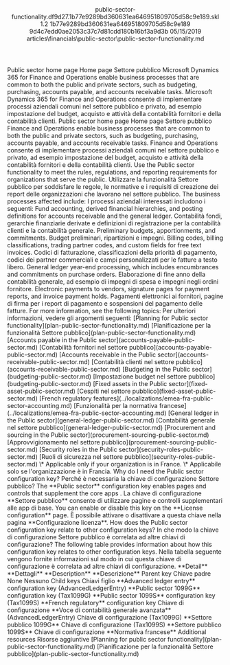 <?xml version="1.0" encoding="UTF-8"?>
<xliff xmlns:logoport="urn:logoport:xliffeditor:xliff-extras:1.0" xmlns:tilt="urn:logoport:xliffeditor:tilt-non-translatables:1.0" xmlns:xsi="http://www.w3.org/2001/XMLSchema-instance" xmlns="urn:oasis:names:tc:xliff:document:1.2" xmlns:xliffext="urn:microsoft:content:schema:xliffextensions" version="1.2" xsi:schemaLocation="urn:oasis:names:tc:xliff:document:1.2 xliff-core-1.2-transitional.xsd">
  <file datatype="xml" source-language="en-US" original="public-sector-functionality.md" target-language="it-IT">
    <header>
      <tool tool-company="Microsoft" tool-version="1.0-7889195" tool-name="mdxliff" tool-id="mdxliff"/>
      <xliffext:skl_file_name>public-sector-functionality.df9d27.1b77e9289bd360631ea646951809705d58c9e189.skl</xliffext:skl_file_name>
      <xliffext:version>1.2</xliffext:version>
      <xliffext:ms.openlocfilehash>1b77e9289bd360631ea646951809705d58c9e189</xliffext:ms.openlocfilehash>
      <xliffext:ms.sourcegitcommit>9d4c7edd0ae2053c37c7d81cdd180b16bf3a9d3b</xliffext:ms.sourcegitcommit>
      <xliffext:ms.lasthandoff>05/15/2019</xliffext:ms.lasthandoff>
      <xliffext:ms.openlocfilepath>articles\financials\public-sector\public-sector-functionality.md</xliffext:ms.openlocfilepath>
    </header>
    <body>
      <group extype="content" id="content">
        <trans-unit xml:space="preserve" translate="yes" id="101" restype="x-metadata">
          <source>Public sector home page</source>
        <target logoport:matchpercent="101" state="translated" state-qualifier="leveraged-tm">Home page Settore pubblico</target></trans-unit>
        <trans-unit xml:space="preserve" translate="yes" id="102" restype="x-metadata">
          <source>Microsoft Dynamics 365 for Finance and Operations enable business processes that are common to both the public and private sectors, such as budgeting, purchasing, accounts payable, and accounts receivable tasks.</source>
        <target logoport:matchpercent="101" state="translated" state-qualifier="leveraged-tm">Microsoft Dynamics 365 for Finance and Operations consente di implementare processi aziendali comuni nel settore pubblico e privato, ad esempio impostazione del budget, acquisto e attività della contabilità fornitori e della contabilità clienti.</target></trans-unit>
        <trans-unit xml:space="preserve" translate="yes" id="103">
          <source>Public sector home page</source>
        <target logoport:matchpercent="101" state="translated" state-qualifier="leveraged-tm">Home page Settore pubblico</target></trans-unit>
        <trans-unit xml:space="preserve" translate="yes" id="104">
          <source>Finance and Operations enable business processes that are common to both the public and private sectors, such as budgeting, purchasing, accounts payable, and accounts receivable tasks.</source>
        <target logoport:matchpercent="101" state="translated" state-qualifier="leveraged-tm">Finance and Operations consente di implementare processi aziendali comuni nel settore pubblico e privato, ad esempio impostazione del budget, acquisto e attività della contabilità fornitori e della contabilità clienti.</target></trans-unit>
        <trans-unit xml:space="preserve" translate="yes" id="105">
          <source>Use the Public sector functionality to meet the rules, regulations, and reporting requirements for organizations that serve the public.</source>
        <target logoport:matchpercent="101" state="translated" state-qualifier="leveraged-tm">Utilizzare la funzionalità Settore pubblico per soddisfare le regole, le normative e i requisiti di creazione dei report delle organizzazioni che lavorano nel settore pubblico.</target></trans-unit>
        <trans-unit xml:space="preserve" translate="yes" id="106">
          <source>The business processes affected include:</source>
        <target logoport:matchpercent="101" state="translated" state-qualifier="leveraged-tm">I processi aziendali interessati includono i seguenti:</target></trans-unit>
        <trans-unit xml:space="preserve" translate="yes" id="107">
          <source>Fund accounting, derived financial hierarchies, and posting definitions for accounts receivable and the general ledger.</source>
        <target logoport:matchpercent="101" state="translated" state-qualifier="leveraged-tm">Contabilità fondi, gerarchie finanziarie derivate e definizioni di registrazione per la contabilità clienti e la contabilità generale.</target></trans-unit>
        <trans-unit xml:space="preserve" translate="yes" id="108">
          <source>Preliminary budgets, apportionments, and commitments.</source>
        <target logoport:matchpercent="101" state="translated" state-qualifier="leveraged-tm">Budget preliminari, ripartizioni e impegni.</target></trans-unit>
        <trans-unit xml:space="preserve" translate="yes" id="109">
          <source>Billing codes, billing classifications, trading partner codes, and custom fields for free text invoices.</source>
        <target logoport:matchpercent="101" state="translated" state-qualifier="leveraged-tm">Codici di fatturazione, classificazioni della priorità di pagamento, codici dei partner commerciali e campi personalizzati per le fatture a testo libero.</target></trans-unit>
        <trans-unit xml:space="preserve" translate="yes" id="110">
          <source>General ledger year-end processing, which includes encumbrances and commitments on purchase orders.</source>
        <target logoport:matchpercent="101" state="translated" state-qualifier="leveraged-tm">Elaborazione di fine anno della contabilità generale, ad esempio di impegni di spesa e impegni negli ordini fornitore.</target></trans-unit>
        <trans-unit xml:space="preserve" translate="yes" id="111">
          <source>Electronic payments to vendors, signature pages for payment reports, and invoice payment holds.</source>
        <target logoport:matchpercent="101" state="translated" state-qualifier="leveraged-tm">Pagamenti elettronici ai fornitori, pagine di firma per i report di pagamento e sospensioni del pagamento delle fatture.</target></trans-unit>
        <trans-unit xml:space="preserve" translate="yes" id="112">
          <source>For more information, see the following topics:</source>
        <target logoport:matchpercent="101" state="translated" state-qualifier="leveraged-tm">Per ulteriori informazioni, vedere gli argomenti seguenti:</target></trans-unit>
        <trans-unit xml:space="preserve" translate="yes" id="113">
          <source><bpt id="p1">[</bpt>Planning for Public sector functionality<ept id="p1">](plan-public-sector-functionality.md)</ept></source>
        <target logoport:matchpercent="101" state="translated" state-qualifier="leveraged-tm"><bpt id="p1">[</bpt>Pianificazione per la funzionalità Settore pubblico<ept id="p1">](plan-public-sector-functionality.md)</ept></target></trans-unit>
        <trans-unit xml:space="preserve" translate="yes" id="114">
          <source><bpt id="p1">[</bpt>Accounts payable in the Public sector<ept id="p1">](accounts-payable-public-sector.md)</ept></source>
        <target logoport:matchpercent="101" state="translated" state-qualifier="leveraged-tm"><bpt id="p1">[</bpt>Contabilità fornitori nel settore pubblico<ept id="p1">](accounts-payable-public-sector.md)</ept></target></trans-unit>
        <trans-unit xml:space="preserve" translate="yes" id="115">
          <source><bpt id="p1">[</bpt>Accounts receivable in the Public sector<ept id="p1">](accounts-receivable-public-sector.md)</ept></source>
        <target logoport:matchpercent="101" state="translated" state-qualifier="leveraged-tm"><bpt id="p1">[</bpt>Contabilità clienti nel settore pubblico<ept id="p1">](accounts-receivable-public-sector.md)</ept></target></trans-unit>
        <trans-unit xml:space="preserve" translate="yes" id="116">
          <source><bpt id="p1">[</bpt>Budgeting in the Public sector<ept id="p1">](budgeting-public-sector.md)</ept></source>
        <target logoport:matchpercent="101" state="translated" state-qualifier="leveraged-tm"><bpt id="p1">[</bpt>Impostazione budget nel settore pubblico<ept id="p1">](budgeting-public-sector.md)</ept></target></trans-unit>
        <trans-unit xml:space="preserve" translate="yes" id="117">
          <source><bpt id="p1">[</bpt>Fixed assets in the Public sector<ept id="p1">](fixed-asset-public-sector.md)</ept></source>
        <target logoport:matchpercent="101" state="translated" state-qualifier="leveraged-tm"><bpt id="p1">[</bpt>Cespiti nel settore pubblico<ept id="p1">](fixed-asset-public-sector.md)</ept></target></trans-unit>
        <trans-unit xml:space="preserve" translate="yes" id="118">
          <source><bpt id="p1">[</bpt>French regulatory features<ept id="p1">](../localizations/emea-fra-public-sector-accounting.md)</ept></source>
        <target logoport:matchpercent="101" state="translated" state-qualifier="leveraged-tm"><bpt id="p1">[</bpt>Funzionalità per la normativa francese<ept id="p1">](../localizations/emea-fra-public-sector-accounting.md)</ept></target></trans-unit>
        <trans-unit xml:space="preserve" translate="yes" id="119">
          <source><bpt id="p1">[</bpt>General ledger in the Public sector<ept id="p1">](general-ledger-public-sector.md)</ept></source>
        <target logoport:matchpercent="101" state="translated" state-qualifier="leveraged-tm"><bpt id="p1">[</bpt>Contabilità generale nel settore pubblico<ept id="p1">](general-ledger-public-sector.md)</ept></target></trans-unit>
        <trans-unit xml:space="preserve" translate="yes" id="120">
          <source><bpt id="p1">[</bpt>Procurement and sourcing in the Public sector<ept id="p1">](procurement-sourcing-public-sector.md)</ept></source>
        <target logoport:matchpercent="101" state="translated" state-qualifier="leveraged-tm"><bpt id="p1">[</bpt>Approvvigionamento nel settore pubblico<ept id="p1">](procurement-sourcing-public-sector.md)</ept></target></trans-unit>
        <trans-unit xml:space="preserve" translate="yes" id="121">
          <source><bpt id="p1">[</bpt>Security roles in the Public sector<ept id="p1">](security-roles-public-sector.md)</ept></source>
        <target logoport:matchpercent="101" state="translated" state-qualifier="leveraged-tm"><bpt id="p1">[</bpt>Ruoli di sicurezza nel settore pubblico<ept id="p1">](security-roles-public-sector.md)</ept></target></trans-unit>
        <trans-unit xml:space="preserve" translate="yes" id="122">
          <source><ph id="ph1">\*</ph> Applicable only if your organization is in France.</source>
        <target logoport:matchpercent="101" state="translated" state-qualifier="leveraged-tm"><ph id="ph1">\*</ph> Applicabile solo se l'organizzazione è in Francia.</target></trans-unit>
        <trans-unit xml:space="preserve" translate="yes" id="123">
          <source>Why do I need the Public sector configuration key?</source>
        <target logoport:matchpercent="101" state="translated" state-qualifier="leveraged-tm">Perché è necessaria la chiave di configurazione Settore pubblico?</target></trans-unit>
        <trans-unit xml:space="preserve" translate="yes" id="124">
          <source>The <bpt id="p1">**</bpt>Public sector<ept id="p1">**</ept> configuration key enables pages and controls that supplement the core apps .</source>
        <target logoport:matchpercent="101" state="translated" state-qualifier="leveraged-tm">La chiave di configurazione <bpt id="p1">**</bpt>Settore pubblico<ept id="p1">**</ept> consente di utilizzare pagine e controlli supplementari alle app di base.</target></trans-unit>
        <trans-unit xml:space="preserve" translate="yes" id="125">
          <source>You can enable or disable this key on the <bpt id="p1">**</bpt>License configuration<ept id="p1">**</ept> page.</source>
        <target logoport:matchpercent="101" state="translated" state-qualifier="leveraged-tm">È possibile attivare o disattivare a questa chiave nella pagina <bpt id="p1">**</bpt>Configurazione licenza<ept id="p1">**</ept>.</target></trans-unit>
        <trans-unit xml:space="preserve" translate="yes" id="126">
          <source>How does the Public sector configuration key relate to other configuration keys?</source>
        <target logoport:matchpercent="101" state="translated" state-qualifier="leveraged-tm">In che modo la chiave di configurazione Settore pubblico è correlata ad altre chiavi di configurazione?</target></trans-unit>
        <trans-unit xml:space="preserve" translate="yes" id="127">
          <source>The following table provides information about how this configuration key relates to other configuration keys.</source>
        <target logoport:matchpercent="101" state="translated" state-qualifier="leveraged-tm">Nella tabella seguente vengono fornite informazioni sul modo in cui questa chiave di configurazione è correlata ad altre chiavi di configurazione.</target></trans-unit>
        <trans-unit xml:space="preserve" translate="yes" id="128">
          <source><bpt id="p1">**</bpt>Detail<ept id="p1">**</ept></source>
        <target logoport:matchpercent="101" state="translated" state-qualifier="leveraged-tm"><bpt id="p1">**</bpt>Dettagli<ept id="p1">**</ept></target></trans-unit>
        <trans-unit xml:space="preserve" translate="yes" id="129">
          <source><bpt id="p1">**</bpt>Description<ept id="p1">**</ept></source>
        <target logoport:matchpercent="101" state="translated" state-qualifier="leveraged-tm"><bpt id="p1">**</bpt>Descrizione<ept id="p1">**</ept></target></trans-unit>
        <trans-unit xml:space="preserve" translate="yes" id="130">
          <source>Parent key</source>
        <target logoport:matchpercent="101" state="translated" state-qualifier="leveraged-tm">Chiave padre</target></trans-unit>
        <trans-unit xml:space="preserve" translate="yes" id="131">
          <source>None</source>
        <target logoport:matchpercent="101" state="translated" state-qualifier="leveraged-tm">Nessuno</target></trans-unit>
        <trans-unit xml:space="preserve" translate="yes" id="132">
          <source>Child keys</source>
        <target logoport:matchpercent="101" state="translated" state-qualifier="leveraged-tm">Chiavi figlio</target></trans-unit>
        <trans-unit xml:space="preserve" translate="yes" id="133">
          <source><bpt id="p1">**</bpt>Advanced ledger entry<ept id="p1">**</ept> configuration key (AdvancedLedgerEntry) <bpt id="p2">**</bpt>Public sector 1099G<ept id="p2">**</ept> configuration key (Tax1099G) <bpt id="p3">**</bpt>Public sector 1099S<ept id="p3">**</ept> configuration key (Tax1099S) <bpt id="p4">**</bpt>French regulatory<ept id="p4">**</ept> configuration key</source>
        <target logoport:matchpercent="101" state="translated" state-qualifier="leveraged-tm">Chiave di configurazione <bpt id="p1">**</bpt>Voce di contabilità generale avanzata<ept id="p1">**</ept> (AdvancedLedgerEntry) Chiave di configurazione (Tax1099G) <bpt id="p2">**</bpt>Settore pubblico 1099G<ept id="p2">**</ept> Chiave di configurazione (Tax1099S) <bpt id="p3">**</bpt>Settore pubblico 1099S<ept id="p3">**</ept> Chiave di configurazione <bpt id="p4">**</bpt>Normativa francese<ept id="p4">**</ept></target></trans-unit>
        <trans-unit xml:space="preserve" translate="yes" id="134">
          <source>Additional resources</source>
        <target logoport:matchpercent="101" state="translated" state-qualifier="leveraged-tm">Risorse aggiuntive</target></trans-unit>
        <trans-unit xml:space="preserve" translate="yes" id="135">
          <source><bpt id="p1">[</bpt>Planning for public sector functionality<ept id="p1">](plan-public-sector-functionality.md)</ept></source>
        <target logoport:matchpercent="101" state="translated" state-qualifier="leveraged-tm"><bpt id="p1">[</bpt>Pianificazione per la funzionalità Settore pubblico<ept id="p1">](plan-public-sector-functionality.md)</ept></target></trans-unit>
      </group>
    </body>
  </file>
</xliff>